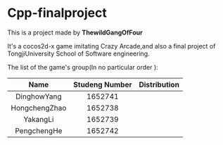 # Cpp-finalproject

This is a project made by **ThewildGangOfFour**

It's a cocos2d-x game imitating Crazy Arcade,and also a final project of TongjiUniversity School of Software engineering.

The list of the game's group(In no particular order ):

|     Name      | Studeng Number | Distribution |
| :-----------: | :------------: | :----------: |
|  DinghowYang  |    1652741     |              |
| HongchengZhao |    1652738     |              |
|   YakangLi    |    1652739     |              |
|  PengchengHe  |    1652742     |              |

